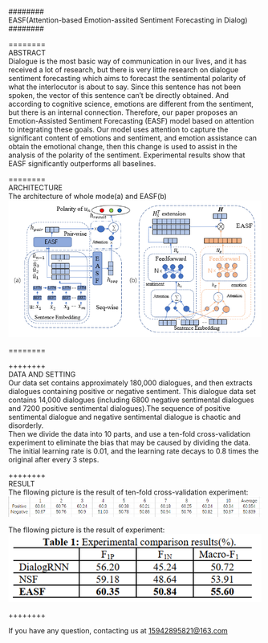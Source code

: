 ########  
EASF(Attention-based Emotion-assited Sentiment Forecasting in Dialog)  
########  

========  
ABSTRACT  
Dialogue is the most basic way of communication in our lives, and it has received a lot of research, 
but there is very little research on dialogue sentiment forecasting which aims to forecast the sentimental 
polarity of what the interlocutor is about to say. Since this sentence has not been spoken, the vector of
 this sentence can’t be directly obtained. And according to cognitive science,
emotions are different from the sentiment, but there is an internal connection. 
Therefore, our paper proposes an Emotion-Assisted Sentiment Forecasting (EASF) model based on attention to
 integrating these goals. Our model uses attention to capture the significant content of emotions and sentiment, 
and emotion assistance can obtain the emotional change, then this change is used to assist in the analysis of the 
polarity of the sentiment. Experimental results show that EASF significantly outperforms all baselines.  

========  
ARCHITECTURE  
The architecture of whole mode(a) and EASF(b)  
![](https://github.com/zcr1234/EASF/blob/main/UYSV4%5D%40~6%40S8D4%5D%40XNSG9EI.png)  

========  
  
  
++++++++  
DATA AND SETTING  
Our data set contains approximately 180,000 dialogues, and then extracts dialogues containing positive or negative sentiment. This dialogue data set contains 14,000 dialogues (including 6800 negative sentimental dialogues and 7200 positive sentimental dialogues).The sequence of positive sentimental dialogue and negative sentimental dialogue is chaotic and disorderly.  
Then we divide the data into 10 parts, and use a ten-fold cross-validation experiment to eliminate the bias that may be caused by dividing the data.  
The initial learning rate is 0.01, and the learning rate decays to 0.8 times the original after every 3 steps.  
  
++++++++   
RESULT  
The fllowing picture is the result of ten-fold cross-validation experiment:
![Result of ten-fold cross-validation experiment ](https://github.com/zcr1234/EASF/blob/main/IETGLMK%60%25KIBNOL~PSMEJ%60Y.png)  
  
The fllowing picture is the result of experiment:  
![](https://github.com/zcr1234/EASF/blob/main/F~8B%60DNBEN9PM2K12GXIZNE.png)  
  
++++++++  

If you have any question, contacting us at 15942895821@163.com
